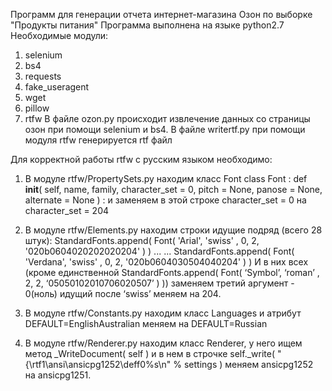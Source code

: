 Программ для генерации отчета интернет-магазина Озон по выборке "Продукты питания"
Программа выполнена на языке python2.7 
Необходимые модули:
  1. selenium
  2. bs4
  3. requests
  4. fake_useragent
  5. wget
  6. pillow
  7. rtfw
В файле ozon.py происходит извлечение данных со страницы озон при помощи selenium и bs4.
В файле writertf.py при помощи модуля rtfw генерируется rtf файл

Для корректной работы rtfw с русским языком необходимо:
1) В модуле rtfw/PropertySets.py находим класс Font
    class Font :
      def __init__( self, name, family, character_set = 0, pitch = None, panose = None, alternate = None ) :
и заменяем в этой строке character_set = 0 на character_set = 204

2) В модуле rtfw/Elements.py находим строки идущие подряд (всего 28 штук):
StandardFonts.append( Font( 'Arial', 'swiss' , 0, 2, '020b0604020202020204' ) )
...
...
StandardFonts.append( Font( 'Verdana', 'swiss' , 0, 2, '020b0604030504040204' ) )
И в них всех (кроме единственной StandardFonts.append( Font( ‘Symbol’, ‘roman’ , 2, 2, ‘05050102010706020507’ ) )) заменяем третий аргумент - 0(ноль) идущий после ‘swiss’ меняем на 204.

3) В модуле rtfw/Constants.py находим класс Languages и атрибут DEFAULT=EnglishAustralian меняем на DEFAULT=Russian

4) В модуле rtfw/Renderer.py находим класс Renderer, у него ищем метод _WriteDocument( self ) и в нем в строчке
self._write( "{\\rtf1\\ansi\\ansicpg1252\\deff0%s\n" % settings )
меняем ansicpg1252 на ansicpg1251.
  
